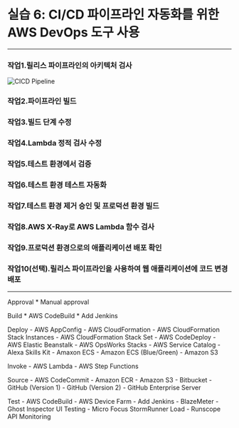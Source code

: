 # 실습 6: CI/CD 파이프라인 자동화를 위한 AWS DevOps 도구 사용

---

### 작업1.릴리스 파이프라인의 아키텍처 검사

![CICD Pipeline](https://ap-northeast-1-tcprod.s3.amazonaws.com/courses/ILT-TF-200-DEVOPS/v3.0.4/lab-6-DevOpsTools/instructions/ko_kr/images/slide1a.png)

### 작업2.파이프라인 빌드

### 작업3.빌드 단계 수정

### 작업4.Lambda 정적 검사 수정

### 작업5.테스트 환경에서 검증

### 작업6.테스트 환경 테스트 자동화

### 작업7.테스트 환경 제거 승인 및 프로덕션 환경 빌드

### 작업8.AWS X-Ray로 AWS Lambda 함수 검사

### 작업9.프로덕션 환경으로의 애플리케이션 배포 확인

### 작업10(선택).릴리스 파이프라인을 사용하여 웹 애플리케이션에 코드 변경 배포


---

Approval
    * Manual approval

Build
    * AWS CodeBuild
    * Add Jenkins

Deploy
    - AWS AppConfig
    - AWS CloudFormation
    - AWS CloudFormation Stack Instances
    - AWS CloudFormation Stack Set
    - AWS CodeDeploy
    - AWS Elastic Beanstalk
    - AWS OpsWorks Stacks
    - AWS Service Catalog
    - Alexa Skills Kit
    - Amaxon ECS
    - Amazon ECS (Blue/Green)
    - Amazon S3

Invoke
    - AWS Lambda
    - AWS Step Functions

Source
    - AWS CodeCommit
    - Amazon ECR
    - Amazon S3
    - Bitbucket
    - GitHub (Version 1)
    - GitHub (Version 2)
    - GitHub Enterprise Server

Test
    - AWS CodeBuild
    - AWS Device Farm
    - Add Jenkins
    - BlazeMeter
    - Ghost Inspector UI Testing
    - Micro Focus StormRunner Load
    - Runscope API Monitoring